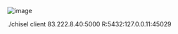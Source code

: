 


![image](https://github.com/stensil4rt/CodeBy/assets/62753044/b2e50563-7356-48e9-a01a-8237f2df2439)


./chisel client 83.222.8.40:5000 R:5432:127.0.0.11:45029 
